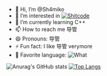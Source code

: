 - 👋 Hi, I’m @Sh4miko
- 👀 I’m interested in [![Shitcode](https://img.shields.io/static/v1?label=&message=Shitcode&color=7B5804)]()
- 🌱 I’m currently learning C++
- 📫 How to reach me 导管
- 😄 Pronouns: 导管
- ⚡ Fun fact: I like 导管 verymore
- 🧐 Favorite language: ![What](https://img.shields.io/badge/kotlin-black?style=for-the-badge&logo=kotlin)

![Anurag's GitHub stats](https://github-readme-stats.vercel.app/api?username=Sh4miko&show_icons=true)
[![Top Langs](https://github-readme-stats.vercel.app/api/top-langs/?username=Sh4miko&layout=compact)](https://github.com/anuraghazra/github-readme-stats)
